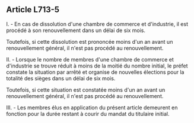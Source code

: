 Article L713-5
----
I. - En cas de dissolution d'une chambre de commerce et d'industrie, il est
procédé à son renouvellement dans un délai de six mois.

Toutefois, si cette dissolution est prononcée moins d'un an avant un
renouvellement général, il n'est pas procédé au renouvellement.

II. - Lorsque le nombre de membres d'une chambre de commerce et d'industrie se
trouve réduit à moins de la moitié du nombre initial, le préfet constate la
situation par arrêté et organise de nouvelles élections pour la totalité des
sièges dans un délai de six mois.

Toutefois, si cette situation est constatée moins d'un an avant un
renouvellement général, il n'est pas procédé au renouvellement.

III. - Les membres élus en application du présent article demeurent en fonction
pour la durée restant à courir du mandat du titulaire initial.
